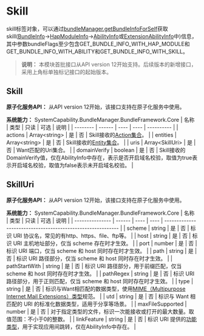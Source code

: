 # Skill

skill标签对象，可以通过[bundleManager.getBundleInfoForSelf](js-apis-bundleManager.md#bundlemanagergetbundleinfoforself)获取skill([BundleInfo](./js-apis-bundleManager-bundleInfo.md)->[HapModuleInfo](./js-apis-bundleManager-hapModuleInfo.md)->[AbilityInfo](./js-apis-bundleManager-abilityInfo.md)或[ExtensionAbilityInfo](./js-apis-bundleManager-extensionAbilityInfo.md)中)信息，其中参数bundleFlags至少包含GET_BUNDLE_INFO_WITH_HAP_MODULE和GET_BUNDLE_INFO_WITH_ABILITY和GET_BUNDLE_INFO_WITH_SKILL。

> **说明：**
> 本模块首批接口从API version 12开始支持。后续版本的新增接口，采用上角标单独标记接口的起始版本。

## Skill

**原子化服务API：** 从API version 12开始，该接口支持在原子化服务中使用。

**系统能力：** SystemCapability.BundleManager.BundleFramework.Core
| 名称     | 类型   | 只读 | 可选 | 说明       |
| -------- | ------ | ---- | ---- | ---------- |
| actions     | Array\<string> | 是   | 否   | Skill接收的[Action集合](js-apis-ability-wantConstant.md#action)。 |
| entities    | Array\<string> | 是   | 否   | Skill接收的[Entity集合](js-apis-ability-wantConstant.md#entity)。   |
| uris | Array\<SkillUri> | 是   | 否   | Want匹配的Uri集合。 |
| domainVerify     | boolean | 是   | 否   | Skill接收的DomainVerify值，仅在AbilityInfo中存在，表示是否开启域名校验，取值为true表示开启域名校验，取值为false表示未开启域名校验。 |

## SkillUri

**原子化服务API：** 从API version 12开始，该接口支持在原子化服务中使用。

**系统能力：** SystemCapability.BundleManager.BundleFramework.Core
| 名称            | 类型   | 只读 | 可选 | 说明                                                        |
| --------------- | ------ | ---- | ---- | ----------------------------------------------------------- |
| scheme          | string | 是   | 否   | 标识 URI 协议名，常见的有http、https、file、ftp等。          |
| host            | string | 是   | 否   | 标识 URI 主机地址部分，仅当 scheme 存在时才生效。            |
| port            | number | 是   | 否   | 标识 URI 端口，仅当 scheme 和 host 同时存在时才生效。   |
| path            | string | 是   | 否   | 标识 URI 路径部分，仅当 scheme 和 host 同时存在时才生效。   |
| pathStartWith   | string | 是   | 否   | 标识 URI 路径部分，用于前缀匹配，仅当 scheme 和 host 同时存在时才生效。 |
| pathRegex       | string | 是   | 否   | 标识 URI 路径部分，用于正则匹配，仅当 scheme 和 host 同时存在时才生效。 |
| type            | string | 是   | 否   | 标识与Want相匹配的数据类型，使用[MIME（Multipurpose Internet Mail Extensions）类型](../../database/uniform-data-type-descriptors.md#标准化数据类型的定义)规范。 |
| utd             | string | 是   | 否   | 标识与 Want 相匹配的 URI 的标准化数据类型，适用于分享等场景。 |
| maxFileSupported | number   | 是   | 否   | 对于指定类型的文件，标识一次能接收或打开的最大数量。取值范围：不小于0的整数。 |
| linkFeature     | string | 是   | 否   | 标识 URI 提供的[功能类型](../../application-models/app-uri-config.md#linkfeature标签说明)，用于实现应用间跳转，仅在AbilityInfo中存在。 |
